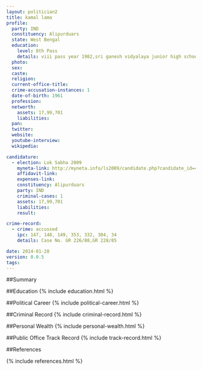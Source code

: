 ```yaml
---
layout: politician2
title: kamal lama
profile: 
  party: IND
  constituency: Alipurduars
  state: West Bengal
  education: 
    level: 8th Pass
    details: viii pass year 1982,sri ganesh vidyalaya junior high school
  photo: 
  sex: 
  caste: 
  religion: 
  current-office-title: 
  crime-accusation-instances: 1
  date-of-birth: 1961
  profession: 
  networth: 
    assets: 17,99,701
    liabilities: 
  pan: 
  twitter: 
  website: 
  youtube-interview: 
  wikipedia: 

candidature: 
  - election: Lok Sabha 2009
    myneta-link: http://myneta.info/ls2009/candidate.php?candidate_id=4785
    affidavit-link: 
    expenses-link: 
    constituency: Alipurduars 
    party: IND
    criminal-cases: 1
    assets: 17,99,701
    liabilities: 
    result:  

crime-record: 
  - crime: accussed
    ipc: 147, 148, 149, 353, 332, 304, 34
    details: Case No. GR 226/88,GR 228/85 

date: 2014-01-28
version: 0.0.5
tags: 
---
```

##Summary


##Education
{% include education.html %}


##Political Career
{% include political-career.html %}


##Criminal Record
{% include criminal-record.html %}


##Personal Wealth
{% include personal-wealth.html %}


##Public Office Track Record
{% include track-record.html %}


##References


{% include references.html %}